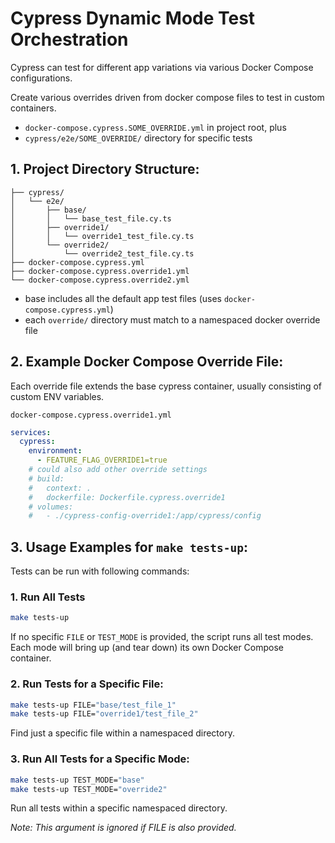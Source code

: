 # Cypress Dynamic Mode Test Orchestration
Cypress can test for different app variations via various Docker Compose configurations.   

Create various overrides driven from docker compose files to test in custom containers. 
- `docker-compose.cypress.SOME_OVERRIDE.yml` in project root, plus 
- `cypress/e2e/SOME_OVERRIDE/` directory for specific tests 

## 1. Project Directory Structure:

```
├── cypress/
│   └── e2e/
│       ├── base/
│       │   └── base_test_file.cy.ts      
│       ├── override1/
│       │   └── override1_test_file.cy.ts      
│       └── override2/
│           └── override2_test_file.cy.ts      
├── docker-compose.cypress.yml          
├── docker-compose.cypress.override1.yml 
└── docker-compose.cypress.override2.yml 
```
- base includes all the default app test files (uses `docker-compose.cypress.yml`)
- each `override/` directory must match to a namespaced docker override file


## 2. Example Docker Compose Override File:
Each override file extends the base cypress container, usually consisting of custom ENV variables.   

`docker-compose.cypress.override1.yml`
```yml
services:
  cypress:
    environment:
      - FEATURE_FLAG_OVERRIDE1=true 
    # could also add other override settings
    # build:
    #   context: .
    #   dockerfile: Dockerfile.cypress.override1
    # volumes:
    #   - ./cypress-config-override1:/app/cypress/config
```

## 3. Usage Examples for `make tests-up`:
Tests can be run with following commands: 

### 1. Run All Tests
```bash
make tests-up
```
If no specific `FILE` or `TEST_MODE` is provided, the script runs all test modes.  
Each mode will bring up (and tear down) its own Docker Compose container.

### 2. Run Tests for a Specific File:
```bash
make tests-up FILE="base/test_file_1"
make tests-up FILE="override1/test_file_2"
```
Find just a specific file within a namespaced directory.

### 3. Run All Tests for a Specific Mode:
```bash
make tests-up TEST_MODE="base"
make tests-up TEST_MODE="override2"
```
Run all tests within a specific namespaced directory. 

_Note: This argument is ignored if FILE is also provided._